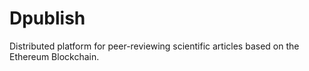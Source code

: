 # Dpublish
Distributed platform for peer-reviewing scientific articles based on the Ethereum Blockchain.
